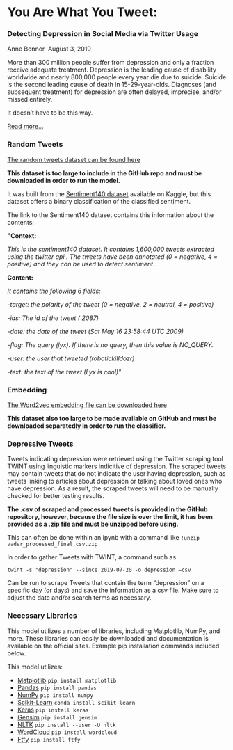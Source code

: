 # You Are What You Tweet: 

### Detecting Depression in Social Media via Twitter Usage

Anne Bonner 
August 3, 2019


More than 300 million people suffer from depression and only a fraction receive adequate treatment.  Depression is the leading cause of disability worldwide and nearly 800,000 people every year die due to suicide. Suicide is the second leading cause of death in 15-29-year-olds. Diagnoses (and subsequent treatment) for depression are often delayed, imprecise, and/or missed entirely.

It doesn’t have to be this way. 

[Read more...](https://github.com/bonn0062/mlnd_capstone/blob/master/capstone_report.pdf)


### Random Tweets
[The random tweets dataset can be found here](https://www.kaggle.com/ywang311/twitter-sentiment/data)

**This dataset is too large to include in the GitHub repo and must be downloaded in order to run the model.**

It was built from the [Sentiment140 dataset](https://www.kaggle.com/kazanova/sentiment140) available on Kaggle, but this dataset offers a binary classification of the classified sentiment. 

The link to the Sentiment140 dataset contains this information about the contents:

**"Context:**

*This is the sentiment140 dataset. It contains 1,600,000 tweets extracted using the twitter api . The tweets have been annotated (0 = negative, 4 = positive) and they can be used to detect sentiment.*

**Content:**

*It contains the following 6 fields:*

*-target: the polarity of the tweet (0 = negative, 2 = neutral, 4 = positive)*

*-ids: The id of the tweet ( 2087)*

*-date: the date of the tweet (Sat May 16 23:58:44 UTC 2009)*

*-flag: The query (lyx). If there is no query, then this value is NO_QUERY.*

*-user: the user that tweeted (robotickilldozr)*

*-text: the text of the tweet (Lyx is cool)"*


### Embedding 

[The Word2vec embedding file can be downloaded here](https://drive.google.com/file/d/0B7XkCwpI5KDYNlNUTTlSS21pQmM/edit)

**This dataset also too large to be made available on GitHub and must be downloaded separatedly in order to run the classifier.**


### Depressive Tweets

Tweets indicating depression were retrieved using the Twitter scraping tool TWINT using linguistic markers indicitive of depression. The scraped tweets may contain tweets that do not indicate the user having depression, such as tweets linking to articles about depression or talking about loved ones who have depression. As a result, the scraped tweets will need to be manually checked for better testing results. 

**The .csv of scraped and processed tweets is provided in the GitHub repository, however, because the file size is over the limit, it has been provided as a .zip file and must be unzipped before using.**

This can often be done within an ipynb with a command like `!unzip vader_processed_final.csv.zip`

In order to gather Tweets with TWINT, a command such as 

`twint -s "depression" --since 2019-07-20 -o depression —csv`

Can be run to scrape Tweets that contain the term “depression” on a specific day (or days) and save the information as a csv file. Make sure to adjust the date and/or search terms as necessary.

### Necessary Libraries

This model utilizes a number of libraries, including Matplotlib, NumPy, and more. These libraries can easily be downloaded and documentation is available on the official sites. Example pip installation commands included below.

This model utilizes:
* [Matplotlib](https://matplotlib.org/3.1.1/users/installing.html)
    `pip install matplotlib`
* [Pandas](https://pandas.pydata.org/pandas-docs/stable/install.html)
    `pip install pandas`
* [NumPy](https://numpy.org/)
    `pip install numpy`
* [Scikit-Learn](https://scikit-learn.org/stable/install.html)
    `conda install scikit-learn`
* [Keras](https://keras.io/)
    `pip install keras`
* [Gensim](https://radimrehurek.com/gensim/install.html)
    `pip install gensim`
* [NLTK](https://www.nltk.org/)
    `pip install --user -U nltk`
* [WordCloud](https://pypi.org/project/wordcloud/)
    `pip install wordcloud`
* [Ftfy](https://ftfy.readthedocs.io/en/latest/)
    `pip install ftfy`
